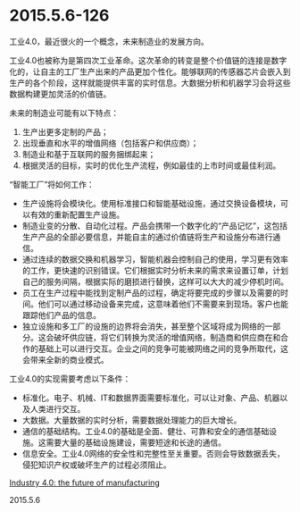 2015.5.6-126
=============
工业4.0，最近很火的一个概念，未来制造业的发展方向。

工业4.0也被称为是第四次工业革命。这次革命的转变是整个价值链的连接是数字化的，让自主的工厂生产出来的产品更加个性化。能够联网的传感器芯片会嵌入到生产的各个阶段，这样就能提供丰富的实时信息。大数据分析和机器学习会将这些数据构建更加灵活的价值链。

未来的制造业可能有以下特点：  
1. 生产出更多定制的产品；
2. 出现垂直和水平的增值网络（包括客户和供应商）；
3. 制造业和基于互联网的服务捆绑起来；
4. 根据灵活的目标，实时的优化生产流程，例如最佳的上市时间或最佳利润。

“智能工厂”将如何工作：  
- 生产设施将会模块化。使用标准接口和智能基础设施，通过交换设备模块，可以有效的重新配置生产设施。
- 制造业变的分散、自动化过程。产品会携带一个数字化的“产品记忆”，这包括生产产品的全部必要信息，并能自主的通过价值链将生产和设施分布进行通信。
- 通过连续的数据交换和机器学习，智能机器会控制自己的使用，学习更有效率的工作，更快速的识别错误。它们根据实时分析未来的需求来设置订单，计划自己的服务间隔，根据实际的磨损进行替换，这样可以大大的减少停机时间。
- 员工在生产过程中能找到定制产品的过程，确定将要完成的步骤以及需要的时间。他们可以通过移动设备来完成，这意味着他们不需要来到现场。客户也能跟踪他们产品的信息。
- 独立设施和多工厂的设施的边界将会消失，甚至整个区域将成为网络的一部分。这会破坏供应链，将它们转换为灵活的增值网络，制造商和供应商在和合作的基础上可以进行交互。企业之间的竞争可能被网络之间的竞争所取代，这会带来全新的商业模式。

工业4.0的实现需要考虑以下条件：  
- 标准化。电子、机械、IT和数据界面需要标准化，可以让对象、产品、机器以及人类进行交互。
- 大数据。大量数据的实时分析，需要数据处理能力的巨大增长。
- 通信的基础结构。工业4.0的基础是全面、健壮、可靠和安全的通信基础设施。这需要大量的基础设施建设，需要短途和长途的通信。
- 信息安全。工业4.0网络的安全性和完整性至关重要。否则会导致数据丢失，侵犯知识产权或破坏生产的过程必须阻止。

[Industry 4.0: the future of manufacturing](http://www.lexology.com/library/detail.aspx?g=d3ca4d23-84a4-4d7d-83c1-d011d241e14d)

2015.5.6
